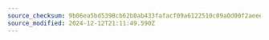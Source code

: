 ```yaml
---
source_checksum: 9b06ea5bd5398cb62b0ab433fafacf09a6122510c09a0d00f2aeee55d241a3fe
source_modified: 2024-12-12T21:11:49.590Z
---
```


